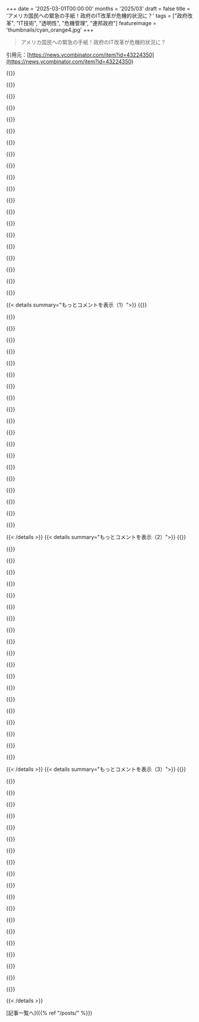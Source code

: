 +++
date = '2025-03-01T00:00:00'
months = '2025/03'
draft = false
title = 'アメリカ国民への緊急の手紙！政府のIT改革が危機的状況に？'
tags = ["政府改革", "IT技術", "透明性", "危機管理", "連邦政府"]
featureimage = 'thumbnails/cyan_orange4.jpg'
+++

> アメリカ国民への緊急の手紙！政府のIT改革が危機的状況に？

引用元：[https://news.ycombinator.com/item?id=43224350](https://news.ycombinator.com/item?id=43224350)

{{<matomeQuote body="今回の予算カットは本当に意味不明で、組織が自ら利益を上げてるのにカットする理由が分からない。今回のAll InのポッドキャストでJason CalcanisがUSPSを週一配達に減らすべきと言ってたのには驚いた。実際USPSは年間100B以上の荷物を配達してるのに。運営してる人たちとの隔たりが心配だ。" userName="carlgreene" createdAt="2025-03-01T22:31:40" color="#ff5733">}}

{{<matomeQuote body="財政的なカットが目的じゃない。もしそうなら、ここから始めないだろう。18Fは共有の技術リソースや支援コストの削減で自分のコストを相殺できてるはず。目的はアメリカ政府を破壊して民営化することだ。ロシアのように。" userName="gkoberger" createdAt="2025-03-01T22:44:47" color="#ff5c5c">}}

{{<matomeQuote body="目的はシステムを壊して権力のチェックとバランスを無くすこと。そうすれば独裁政権になる邪魔がなくなる。ロシアは敵じゃなくて最大の味方だ。" userName="geoka9" createdAt="2025-03-01T22:51:49" color="#ff5c5c">}}

{{<matomeQuote body="今の政権には“チェックとバランス”が存在しない。91-6で負けた候補者に支持される市で、行政府が支配され続けてる。人々の投票に関係なく、政府は移民やグローバリズムを押し進める。慣習的に誰がそれを決めたのか？" userName="rayiner" createdAt="2025-03-01T23:11:15" color="">}}

{{<matomeQuote body="各部門、行政府の中にもいくつかのチェックとバランスは存在する。それは法律や伝統に基づくものだが、あなたはその専門知識があるのか？" userName="usernomdeguerre" createdAt="2025-03-01T23:30:04" color="">}}

{{<matomeQuote body="彼はDCエリアの弁護士で、単一行政理論の支持者のようだ。" userName="no-thank-you" createdAt="2025-03-01T23:33:16" color="">}}

{{<matomeQuote body="“一般相対性理論と特殊相対性理論”が“理論”と言われるようなものだ。技術的には正しいが誤解を招く。記事I, II, IIIにはそれぞれ立法、司法、行政権が議会、大統領、最高裁に付与されている。" userName="rayiner" createdAt="2025-03-01T23:45:27" color="">}}

{{<matomeQuote body="＞誰かが議会が立法または司法権を、憲法で定められた権限の拘束を受けずに行使できる法律を作れると思うのか？<br>はい。その考えは実現可能だと思う。行政権の大部分は議会により決められる。" userName="dctoedt" createdAt="2025-03-02T01:27:21" color="#ff5c5c">}}

{{<matomeQuote body="記事IIには「行政権は大統領に付与される」と書かれている。議会は法律を通じて大統領への権限を増減させることはできるが、作成された権限は最終的に大統領に投資されなければならない。" userName="rayiner" createdAt="2025-03-02T02:03:38" color="">}}

{{<matomeQuote body="フォースはJediとSith両方が使えるもので、'the'の使い方は特定の個人だけのものを示すわけじゃない。Commonwealth諸国では、'the Crown'が最終的な決定権を持っているが、これは行政、立法、司法の機能も指している。つまり、違う個人が同じ力を持っているってことだよ。" userName="shakna" createdAt="2025-03-02T11:31:10" color="">}}

{{<matomeQuote body="‘チェックアンドバランス’は憲法に関する用語だ。憲法の第2条冒頭には「行政権はアメリカ合衆国大統領に与えられる」と書いてある。そして、議会スタッフや司法の法廷書記官が選挙で選ばれたオフィシャルに制約をかけるとは誰も思わない。大統領もその変わりはないはずだ。" userName="rayiner" createdAt="2025-03-01T23:40:50" color="#ff33a1">}}

{{<matomeQuote body="業界じゃなくて機関のことを言ってるんだろ？ほとんど全ての連邦機関が彼を調査してたし、TeslaはNLRBやEEOCの調査件数記録を更新してる。人種差別の事件も多くて、従業員が工場の壁に差別的なスラングを描いてたのに管理側は無視してた。ムスクが連邦政府をバラバラにしようとしてるのは怨みからだと思うよ。" userName="KennyBlanken" createdAt="2025-03-01T23:34:16" color="#785bff">}}

{{<matomeQuote body="アメリカでビジネスを始めるにはどうするの？交通省、司法省、労働省、内務省、農務省、NLRB、EEOC、EPA、SEC、FCC、FTCに従わなきゃいけない中で、どうやってそれをするんだ？本当にムカつくよ。" userName="rufus_foreman" createdAt="2025-03-02T00:26:40" color="">}}

{{<matomeQuote body="もし本気で聞いてるなら、ここを見てみて：<a href=”https://www.sos.ca.gov/business-programs/business-entities/s”>https://www.sos.ca.gov/business-programs/business-entities/s</a><br>それとも、ファシストが完全に政権を握るのを待った方が簡単だと思うよ。" userName="hypothesis" createdAt="2025-03-02T00:36:04" color="">}}

{{<matomeQuote body="何を減らすの？どのように？どこで？選択は意味があるし、そこに触れないのは無知だよ。俺が君の‘GUT’の体重を減らさせようとするのは、‘SKULL’の体重を減らすのとは違う。いつ、どこで、どの速さが重要だよ。もっと識別力を持て。" userName="patcon" createdAt="2025-03-02T07:01:44" color="">}}

{{<matomeQuote body="ムスクを攻撃する理由はあるかもしれないけど、前政権の法律闘争の傾向が全ての調査を曇らせてる。政治目的のために政治的ライバルを調査するのに、チェックアンドバランスなんて無い。ムスクが今後政府を武器化させないようにしようとしてるのも当然だ。" userName="scarab92" createdAt="2025-03-02T00:17:06" color="#785bff">}}

{{<matomeQuote body="法の戦争という主張が問題なのは、調査が正当な理由でも起こることだ。例えば、トランプのバスルームの機密文書。これは法の戦争ではなく、法律を破った男が調査されてるだけだ。ムスクは真実を語らない人物で、最近もゲームについて嘘をついてた。‘法の戦争’は、野党が被害者ぶるための言い訳だよ。" userName="Eddy_Viscosity2" createdAt="2025-03-02T00:28:18" color="#ff5c5c">}}

{{<matomeQuote body="管理予算局のトップが言ってたけど、官僚たちをトラウマにさせたいらしい。朝起きて出勤したくないと思わせたいし、エネルギー業界に対するEPAのルールを実施できないくらい資金を減らしたいんだって。そのために官僚たちを苦しめようとしてる。" userName="hayst4ck" createdAt="2025-03-01T23:07:44" color="">}}

{{<matomeQuote body="官僚がルールを作ってるっていう暗黙の前提があるみたいだけど、本当はそのルールは議会からの要請なんだよね。ルールが少なくなってほしいなら、議会が削減するべきだし、政府に何かを頼むなら質を保つべきだと思う。最悪なのは、ルールが多すぎて実施が下手で、何年も待たされることだよ。" userName="ajmurmann" createdAt="2025-03-01T23:33:46" color="#ff5c5c">}}

{{<matomeQuote body="官僚がルールを作ってるっていう暗黙の前提は一般的にあってるかな。ほとんどの規則は、あいまいな法律に基づくエージェンシーのルール作りから来てるし。だから共和党が18Fみたいなイデオロギーの多様性がない組織に不快感を持つのもわかる。" userName="scarab92" createdAt="2025-03-02T00:02:42" color="">}}

{{< details summary="もっとコメントを表示（1）">}}
{{<matomeQuote body="官僚のイデオロギーの多様性は、常駐する公務員に対する戦争の対象になってるんだよね。今は党派的な恩恵を重視してるから。" userName="dragonwriter" createdAt="2025-03-02T00:14:03" color="">}}

{{<matomeQuote body="今の公務員の構成がイデオロギー的に多様だと思ってるの？実際は全然違うよ。18Fには保守的な人は一人もいなかった。" userName="scarab92" createdAt="2025-03-02T00:45:10" color="">}}

{{<matomeQuote body="それが実力主義で人を雇うことの副作用なんだよね。政府で効果的に変化を起こしたい人は、進歩的な見解を持つことが多い。" userName="defrost" createdAt="2025-03-02T00:53:32" color="">}}

{{<matomeQuote body="DOGEはイデオロギー的に多様なの？最近の報道では、主に白人男性ばかりみたいだよ。" userName="hypothesis" createdAt="2025-03-02T00:53:11" color="">}}

{{<matomeQuote body="これを解決する方法は、表向きの目標が本当の目標ではないと気づくことだよ。USDSや18Fは、DOGEがやりたがってる仕事をやってたのに、新政権が始まってから2ヶ月も経たないうちに解体された。" userName="ronbenton" createdAt="2025-03-01T22:39:06" color="#38d3d3">}}

{{<matomeQuote body="『All In Podcast』のスターたちが知的に欠けてることに気づいたのなら、あなたは注意を払ってなかったね。" userName="blitzar" createdAt="2025-03-01T22:37:06" color="">}}

{{<matomeQuote body="実際には彼らは知的に欠けてるわけじゃない。彼らは意図的に宣伝を広めて、アメリカでのオリガルヒ的な乗っとりを大衆に受け入れやすくしようとしてる。" userName="ncallaway" createdAt="2025-03-01T22:44:12" color="">}}

{{<matomeQuote body="効率化とコスト削減のために減らしたってみんなが信じるのはもう無理だよね。" userName="soared" createdAt="2025-03-01T22:37:30" color="">}}

{{<matomeQuote body="減らす目的はコスト削減じゃなくて、ポピュリストが自分たちに反対だと思ってる連邦官僚を罰するためだね。" userName="umanwizard" createdAt="2025-03-01T22:42:28" color="#45d325">}}

{{<matomeQuote body="＞”USPSは年間1000億個以上の荷物を配達してるよ。”<br>これは毎年の郵便物のことかな？荷物って言うとパッケージのイメージが強い。調べると半分以上はマーケティングメールで、60Bがスパムで、普段はそのうちの9割はゴミ箱行きだし、開封するのも5％未満だな。USPSの価値は分かるけど、100Bの数字には価値ゼロのものがたくさん含まれてる気がする。" userName="furyofantares" createdAt="2025-03-01T22:47:47" color="">}}

{{<matomeQuote body="100Bの数字には明らかに無価値なものが多いと思うけど、アメリカ人や大人じゃないみたいで、文書が必要なんて思ってないリストを見てびっくり。<br>- 失業税の書類<br>- 生命保険の書類<br>- IRSの通知<br>- 公共料金の返金<br>- 保険の書類<br>- 病院のセキュリティ侵害の通知<br>- 急な医療請求の通知<br>- ナンバープレート<br>- 車両登録<br>- 保険の書類<br>- 引越し後の公共料金のクレジット<br>- IRSからの9500万ドルのチェック<br>- 保険会社からの払い戻しチェック<br>- IRSとのやり取りは手紙以外不可。電話やネットはダメ。<br>- 仕事中のケガ？書類が紙で届くよ。" userName="reaperducer" createdAt="2025-03-01T23:01:15" color="#ff33a1">}}

{{<matomeQuote body="その中のどれも、100Bも有用な郵便物が届いてるってことにはならないよね。多くの有用な郵便物があっても、その数字は誰も信じられないと思う。" userName="furyofantares" createdAt="2025-03-01T23:11:44" color="">}}

{{<matomeQuote body="＞”USPSは年間1000億個以上の荷物を配達してるよ。”<br>その中で実際に欲しい、必要なものはどれくらいなんだ？USPSは価値あるサービスだけど、ほぼスパムが収入源で、99％はゴミ箱送りだよ。" userName="imgabe" createdAt="2025-03-01T23:03:06" color="">}}

{{<matomeQuote body="＞”USPSは年間1000億個以上の荷物を配達してるよ。”<br>最近の郵便は90％がスパムのクーポンやクレジットカードのオファーだよ。" userName="usaphp" createdAt="2025-03-01T22:54:32" color="">}}

{{<matomeQuote body="USPSを利用したいなら年数ドルの手数料を取るってアイデアはいいと思う。税金からの赤字を減らす手助けになるし。" userName="nodesocket" createdAt="2025-03-01T22:59:59" color="#ff5733">}}

{{<matomeQuote body="この政権のやってることにはあまり賛成できないけど、USPSに関しては、家族が大事な郵便物を年に1、2通しか受け取らないし、毎日無駄な広告はたくさん届いている。郵便物の多くはゴミ箱行きなのが現実。私の会社も一年間で重要な郵便が一通も来てないかも。みんなに当てはまるわけじゃないけど、配達頻度を減らせばお金の節約になると思う。" userName="api" createdAt="2025-03-01T22:45:47" color="">}}

{{<matomeQuote body="USPSが配達コスト以下でジャンクメールを配るのは良くないけど、実際そんなことはないと思う。ジャンクメールは嫌いだけど、収入になるのは明らかで、それが他のサービスのコストを下げる助けになってるはず。" userName="matthewdgreen" createdAt="2025-03-01T22:57:14" color="">}}

{{<matomeQuote body="政府が情報技術を取り入れて透明性や効率を高めるのを見ている立場として、ほんとにがっかり。今は信頼が失われているのに、10年前に戻るような状況だ。市民社会が短期的に支えることを願う。" userName="derektank" createdAt="2025-03-01T22:32:45" color="#ff33a1">}}

{{<matomeQuote body="これは偶然じゃない。意図的に機関への不信を広めている人たちがいる。" userName="jfengel" createdAt="2025-03-01T23:11:00" color="">}}

{{<matomeQuote body="この世代のファシズムの横暴さが無能で ineffectual なのは大きなメリットだ。危機が深刻になる前に教訓を得られるかもしれない。" userName="sho_hn" createdAt="2025-03-01T22:40:19" color="">}}


{{< /details >}}
{{< details summary="もっとコメントを表示（2）">}}
{{<matomeQuote body="ムッソリーニやヒトラーも当時はバカな奴らだと思われてたんだ。権力を握る前はね。" userName="fishnchips" createdAt="2025-03-01T22:43:48" color="">}}

{{<matomeQuote body="君の言う通り。これは貴重な教訓だ。 https://archive.is/xh2Ci 歴史を意識してもこのコメントを変えないよ。間違ってないことを願う。" userName="sho_hn" createdAt="2025-03-01T22:44:44" color="">}}

{{<matomeQuote body="彼らは間違ってはいなかった。両者は数多くの悲惨な決断を導いて、数百万の命を奪ったし、自国を壊した。バカな奴って表現は的確だと思う。" userName="danny_codes" createdAt="2025-03-01T23:20:24" color="#ff5733">}}

{{<matomeQuote body="ワシントンポストのコラムニストがヒトラーの最初の100日間のメディア報道を追ってる。彼をバカだとか無害だと見ている人が多かったのは興味深いね。 https://www.instagram.com/petula_d/" userName="Breza" createdAt="2025-03-07T16:08:13" color="">}}

{{<matomeQuote body="君の言う通りだけど、ヒトラーは何年も影に隠れて生きていた。情報時代は真実を見せる力もあるけど、誤情報も効率よく広めちゃう。でも、いつか真実がカメラに映る瞬間が来るよ。" userName="johnnyanmac" createdAt="2025-03-04T19:18:36" color="">}}

{{<matomeQuote body="どうやって無力かつ同時に民主主義を壊してるのか分からん。効果がないのか、それとも害を及ぼしてるのか？" userName="whamlastxmas" createdAt="2025-03-02T04:07:20" color="">}}

{{<matomeQuote body="Russell Voughtが政府職員について語るの見たほうがいいぞ。＞”我々は官僚をトラウマにしたい。”" userName="hayst4ck" createdAt="2025-03-01T23:04:13" color="#ff5c5c">}}

{{<matomeQuote body="政府職員が仕事を嫌がるってのは、国を運営するいい方法とは思えん..." userName="AzzyHN" createdAt="2025-03-01T23:30:06" color="">}}

{{<matomeQuote body="これ見るの本当に恐ろしい。あの人たちが成功して、行動の報いを受けないのがもっと怖い。" userName="boroboro4" createdAt="2025-03-01T23:21:35" color="#ff5c5c">}}

{{<matomeQuote body="残念ながら、これが始まりに過ぎない。" userName="SlightlyLeftPad" createdAt="2025-03-05T18:15:20" color="">}}

{{<matomeQuote body="アメリカ人じゃないけど、18Fが受けた影響は知ってる。みんな、いい仕事してたのに！" userName="samwillis" createdAt="2025-03-01T22:33:02" color="">}}

{{<matomeQuote body="これはただの破壊行為だ。政府を機能させたくないだけ。" userName="dj_gitmo" createdAt="2025-03-01T22:27:50" color="">}}

{{<matomeQuote body="これが民営化の古典的な手法だ。まず政府サービスをけちって、次に民間がどれだけ優れてるか見せる。" userName="TrackerFF" createdAt="2025-03-01T22:36:42" color="#ff5733">}}

{{<matomeQuote body="これ、でももっと残酷な面がある。終わりのゲームは、ほとんどの人が失敗や不運に翻弄される状態だ。" userName="TheOtherHobbes" createdAt="2025-03-01T22:51:25" color="#ff5733">}}

{{<matomeQuote body="社会がどちらの管理がいいか決められないから、政府と民間が揺れ動いてる。もっとスムーズに移行できる経済システムが必要だ。" userName="anal_reactor" createdAt="2025-03-01T23:09:49" color="#ff5c5c">}}

{{<matomeQuote body="政府が必要とされることは分かってる。公共財は政府が扱った方が一般的に良いんだよね。もちろん民間も手助けできるけど、タダ乗りする人を好まないからね。" userName="bix6" createdAt="2025-03-02T02:08:07" color="#ff5733">}}

{{<matomeQuote body="おっしゃる通り、社会って言うのは「少数の超金持ち対大多数のアメリカ人」ってことだよね。そういう人たちは影で動いて他人に策略を練らせるけど、結局目を覚ました人々の意志がそれに立ち向かうんだ。" userName="johnnyanmac" createdAt="2025-03-04T19:22:07" color="#785bff">}}

{{<matomeQuote body="今の状況がそうだよね。あの就任式にいた億万長者たち、彼らは政府に入り込んでる。" userName="sitkack" createdAt="2025-03-01T23:39:28" color="">}}

{{<matomeQuote body="まさに今アメリカの教育システムで起きてることだよ。<br>1. 公教育への資金や投資を削減。<br>2. 教育システムが壊れてるって言って民営化を進める。<br>3. 公立学校を切り捨てる一方で、チャーター校や私立学校にバウチャーで資金をつける。<br>残念ながら、まだ4と5の段階で、全ての人に良い教育を戻す手立てが見えてない。" userName="samch" createdAt="2025-03-02T03:04:53" color="#ff5c5c">}}

{{<matomeQuote body="教育が元に戻るのは、多分あと15〜20年かかるだろうね。まだFAFOの「混乱」してる時期だから。悪い成績が続かないと、問題は公教育じゃなくて幼児教育への投資不足だって分からないだろうね。" userName="xmprt" createdAt="2025-03-02T03:08:55" color="#38d3d3">}}


{{< /details >}}
{{< details summary="もっとコメントを表示（3）">}}
{{<matomeQuote body="4と5の段階に対する楽観的な見方、素晴らしいね。" userName="adsteel_" createdAt="2025-03-01T22:46:14" color="">}}

{{<matomeQuote body="＞ “政府を衰弱させる”って古い民営化の手法だよね<br>1. 政府サービスを削減して無力化。<br>多分、政府の仕事は市場より低い賃金を提供してるよ、これは現大統領の前からそうだったけど。<br>3. 契約を仲間に渡す。<br>Microsoftがアメリカ政府から150億ドルを得てるんだけど、これって彼らの『仲間』ってことなのか？<br>全体として、そういう手法は古いとは思うけど、今のやり方はあまり洗練されてないよね。" userName="betaby" createdAt="2025-03-01T22:47:36" color="#ff5c5c">}}

{{<matomeQuote body="3aっていう「私たちがサービスを民営化すると、よりコスト効率が良いように見せるために顧客を選別する」っていうのもあるよ。顧客を選ぶことで比較自体が無効になるんだ。要するに、これは偏見を持っている人々の古典的な手法だよね。" userName="devonkim" createdAt="2025-03-01T22:58:35" color="#ff5733">}}

{{<matomeQuote body="借金の水準は持続不可能な状態だよな、競争が足りないせいで。" userName="dagelf" createdAt="2025-03-01T22:46:44" color="">}}

{{<matomeQuote body="最富裕層がロビー活動で税金を減らそうとお金を盗んでるのが原因だわ。今も進行中で、最近下院が900億ドルのメディケイドカットを通した。赤字を削減したいなら、富裕層にも分担してもらわないと。赤字のことを語る人はこの話をしないね。" userName="johnnyanmac" createdAt="2025-03-04T19:24:18" color="#ff33a1">}}

{{<matomeQuote body="やっと理解してる人がいたんだな。彼らは故意に人を傷つけようとしてる。" userName="Apreche" createdAt="2025-03-01T22:29:42" color="">}}

{{<matomeQuote body="昨年から、この政権は特に人を傷つけるための政府だって明らかだった。" userName="teaearlgraycold" createdAt="2025-03-01T22:36:27" color="#45d325">}}

{{<matomeQuote body="いつまでキーボードを叩いてるか考えてみ！確かに今は快適だけど、これがずっと続くと思う？" userName="jaybrendansmith" createdAt="2025-03-02T01:36:28" color="">}}

{{<matomeQuote body="座って、自分に問いかけてみ。何があれば仕事を辞めて街に出る？真剣に考えて、答えを書いて、目立つところに置いておけ。毎日ニュースを読んで、カードの内容が実現したら、たとえ一人でも街に出ろ。" userName="Apreche" createdAt="2025-03-02T02:16:36" color="">}}

{{<matomeQuote body="もうフルタイムの仕事がないんだ。仕事探しの時間を使って抗議に参加したり、議員に電話したりしてる。＞『たとえ一人でも、やるべきだ』なんて言うけど、力が足りない今は無意味だから、みんな集まって行動しないとだめだよ。" userName="johnnyanmac" createdAt="2025-03-04T19:26:25" color="#45d325">}}

{{<matomeQuote body="何かアイデアある？すでにいくつかの兆候が出てるかも。例えば、1. 世界経済崩壊、2. WW III、3. 大パンデミック、4. 戦 martial law、5. 選挙が中止、6. すべての上。" userName="jaybrendansmith" createdAt="2025-03-02T16:01:27" color="">}}

{{<matomeQuote body="引用部は”実際の引用は逆だよ”ってことだね。親は単なるバカなカットをする意図があるのか、壊そうとしてる証拠を何に基づいてるのか疑問だよ。適当な解決策を打ち出す傾向がある歴史はあるけどさ。" userName="doitLP" createdAt="2025-03-01T22:47:57" color="">}}

{{<matomeQuote body="公共の健康対策とか、科学機関や教育の戦争を善意の証拠と取るのは難しいね。防衛や化石燃料の補助金から始める必要があるのに、それを無視してる。富や肌の色が美徳を決めるっていう考え方は、下層を搾取したいっていう自由を阻害する、まったく不自然なことだ。" userName="TheOtherHobbes" createdAt="2025-03-01T23:00:37" color="#ff33a1">}}

{{<matomeQuote body="引用部は”実際の引用は逆なんだ”。俺はそれをちゃんと分かってるよ。親が意図的に害を与えようとしてる証拠は何だって？2016年からニュースを見ればいいんじゃない？リストアップしてもキリがないよ。Elonは産業のキャプテンと見られてるから、無能な可能性もあるし。" userName="aqueueaqueue" createdAt="2025-03-01T22:55:04" color="">}}

{{<matomeQuote body="親が単なるバカなカットをする意図があるなんて証拠、彼ら自身の言葉にあるじゃん。引用部は”そのことに関しては、こちらのリンクを見て”。" userName="johnnyanmac" createdAt="2025-03-04T19:28:19" color="">}}

{{<matomeQuote body="単純で大雑把な解決策は害を与える意図があるってことだね。チームを無作為に解雇するのは即知的なダメージをもたらす。政府の技術がうまく機能してほしい人なら、そんなことするわけがない。技術が劣化することで達成できる目標があるのなら見たことがないよ。" userName="SpicyLemonZest" createdAt="2025-03-01T23:11:04" color="#ff5733">}}

{{<matomeQuote body="これを単なる破壊行為とは呼ばない。政府が機能しないことが目標じゃなく、全ての政府の機能が権力者の利益のためでなきゃいけない。18Fは人気があって効果的だったけど、うまくやってただけで今の政権には逆効果だったってことだよ。要するに、これは粛清だ。" userName="ajross" createdAt="2025-03-01T22:34:03" color="#ff5733">}}

{{<matomeQuote body="俺の経験だと湿地は自然を壊して、不動産開発者が自分のために舗装するなんてことをするために排水される。今の状況にはぴったりの比喩だな。でも、プロパガンダがその用語を”ディープステート”を破壊する意味で巧みに捉えてるのが辛いところ。" userName="pixelready" createdAt="2025-03-02T00:11:32" color="">}}

{{<matomeQuote body="湿地の排水や川の直線化は適切な比喩だね。それがどんなに悪いことか分からない人がいると問題だ。こういうのは洪水被害を増やし、生物多様性を減らして、化学物質を取り込むフィルターを壊してしまうから。全般的にバカな選択だよ。" userName="defrost" createdAt="2025-03-02T00:21:41" color="#38d3d3">}}

{{<matomeQuote body="その通り、彼らがやろうとしてることだね。" userName="badgersnake" createdAt="2025-03-01T22:45:22" color="">}}


{{< /details >}}


[記事一覧へ]({{% ref "/posts/" %}})
